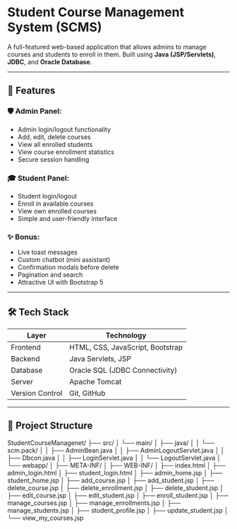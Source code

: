 # Student Course Management System (SCMS)

A full-featured web-based application that allows admins to manage courses and students to enroll in them. Built using **Java (JSP/Servlets)**, **JDBC**, and **Oracle Database**.

---

## 🚀 Features

### 🛡️ Admin Panel:
- Admin login/logout functionality
- Add, edit, delete courses
- View all enrolled students
- View course enrollment statistics
- Secure session handling

### 🎓 Student Panel:
- Student login/logout
- Enroll in available courses
- View own enrolled courses
- Simple and user-friendly interface

### ✨ Bonus:
- Live toast messages
- Custom chatbot (mini assistant)
- Confirmation modals before delete
- Pagination and search
- Attractive UI with Bootstrap 5

---

## 🛠️ Tech Stack

| Layer          | Technology                  |
|----------------|------------------------------|
| Frontend       | HTML, CSS, JavaScript, Bootstrap |
| Backend        | Java Servlets, JSP           |
| Database       | Oracle SQL (JDBC Connectivity) |
| Server         | Apache Tomcat                |
| Version Control| Git, GitHub                  |

---

## 📁 Project Structure

StudentCourseManagenet/
├── src/
│ └── main/
│ ├── java/
│ │ └── scm.pack/
│ │ ├── AdminBean.java
│ │ ├── AdminLogoutServlet.java
│ │ ├── Dbcon.java
│ │ ├── LoginServlet.java
│ │ └── LogoutServlet.java
│ └── webapp/
│ ├── META-INF/
│ ├── WEB-INF/
│ ├── index.html
│ ├── admin_login.html
│ ├── student_login.html
│ ├── admin_home.jsp
│ ├── student_home.jsp
│ ├── add_course.jsp
│ ├── add_student.jsp
│ ├── delete_course.jsp
│ ├── delete_enrollment.jsp
│ ├── delete_student.jsp
│ ├── edit_course.jsp
│ ├── edit_student.jsp
│ ├── enroll_student.jsp
│ ├── manage_courses.jsp
│ ├── manage_enrollments.jsp
│ ├── manage_students.jsp
│ ├── student_profile.jsp
│ ├── update_student.jsp
│ └── view_my_courses.jsp

